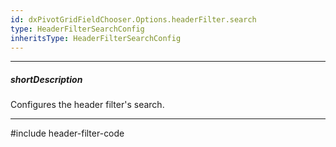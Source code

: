```yaml
---
id: dxPivotGridFieldChooser.Options.headerFilter.search
type: HeaderFilterSearchConfig
inheritsType: HeaderFilterSearchConfig
---
```

---
##### shortDescription
Configures the header filter's search.

---
#include header-filter-code

